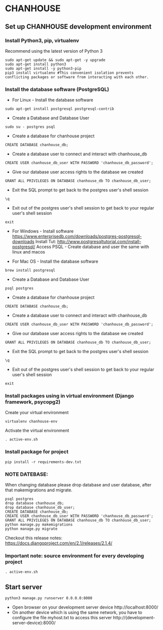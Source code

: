 # CHANHOUSE
## Set up CHANHOUSE development environment
### Install Python3, pip, virtualenv
Recommend using the latest version of Python 3
```console
sudo apt-get update && sudo apt-get -y upgrade
sudo apt-get install python3
sudo apt-get install -y python3-pip
pip3 install virtualenv #This convenient isolation prevents conflicting packages or software from interacting with each other.
```
### Install the database software (PostgreSQL)
- For Linux - Install the database software
```console
sudo apt-get install postgresql postgresql-contrib 
``` 
- Create a Database and Database User 
```console 
sudo su - postgres psql 
``` 
- Create a database for chanhouse project 
```console 
CREATE DATABASE chanhouse_db; 
``` 
- Create a database user to connect and interact with chanhouse_db 
```console 
CREATE USER chanhouse_db_user WITH PASSWORD 'chanhouse_db_password'; 
``` 
- Give our database user access rights to the database we created
```console
GRANT ALL PRIVILEGES ON DATABASE chanhouse_db TO chanhouse_db_user;
```
- Exit the SQL prompt to get back to the postgres user's shell session
```console
\q
```
- Exit out of the postgres user's shell session to get back to your regular user's shell session
```console
exit
```
- For Windows - Install software
    https://www.enterprisedb.com/downloads/postgres-postgresql-downloads
    Install Tut: http://www.postgresqltutorial.com/install-postgresql/
    Access PSQL - Create database and user the same with linux and macos 
    
- For Mac OS - Install the database software
```console
brew install postgresql
```
- Create a Database and Database User
```console
psql postgres
```
- Create a database for chanhouse project
```console
CREATE DATABASE chanhouse_db;
```
- Create a database user to connect and interact with chanhouse_db
```console
CREATE USER chanhouse_db_user WITH PASSWORD 'chanhouse_db_password';
```
- Give our database user access rights to the database we created
```console
GRANT ALL PRIVILEGES ON DATABASE chanhouse_db TO chanhouse_db_user;
```
- Exit the SQL prompt to get back to the postgres user's shell session
```console
\q
```
- Exit out of the postgres user's shell session to get back to your regular user's shell session
```console
exit
```

### Install packages using in virtual environment (Django framework, psycopg2)
Create your virtual environment
```console
virtualenv chanhouse-env
```
Activate the virtual environment
```console
. active-env.sh
```
### Install package for project
```console
pip install -r requirements-dev.txt
```

### NOTE DATEBASE:
When changing database please drop database and user database, after that makemigrations and migrate.
```console
psql postgres
drop database chanhouse_db;
drop database chanhouse_db_user;
CREATE DATABASE chanhouse_db;
CREATE USER chanhouse_db_user WITH PASSWORD 'chanhouse_db_password';
GRANT ALL PRIVILEGES ON DATABASE chanhouse_db TO chanhouse_db_user;
python manage.py makemigrations
python manage.py migrate
```

Checkout this release notes: https://docs.djangoproject.com/en/2.1/releases/2.1.4/
### Important note: source environment for every developing project
```console
. active-env.sh
```
## Start server
```console
python3 manage.py runserver 0.0.0.0:8000
```
- Open browser on your development server device
http://localhost:8000/
- On another device which is using the same network, you have to configure the file myhost.txt to access this server
http://{development-server-device}:8000/
